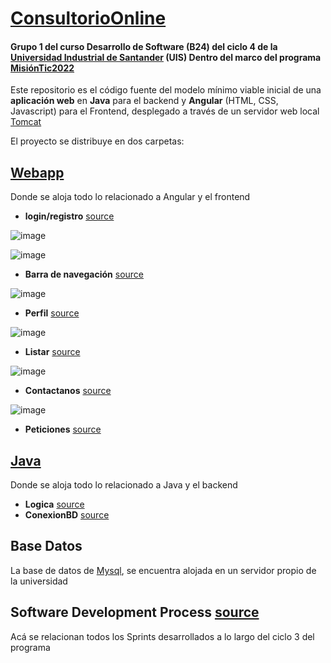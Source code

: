 # [ConsultorioOnline](https://gitlab.com/DLesmes/ConsultorioOnline_G1S33UIS/-/blob/main/README.md) 
#### Grupo 1 del curso Desarrollo de Software (B24) del ciclo 4 de la [Universidad Industrial de Santander](https://lms.uis.edu.co/) (UIS) Dentro del marco del programa [MisiónTic2022](https://www.misiontic2022.gov.co/portal/)

Este repositorio es el código fuente del modelo mínimo viable inicial de una **aplicación web** en **Java** para el backend y **Angular** (HTML, CSS, Javascript) para el Frontend, desplegado a través de un servidor web local [Tomcat](http://tomcat.apache.org/)

El proyecto se distribuye en dos carpetas:
## [Webapp](https://gitlab.com/DLesmes/ConsultorioOnline_G1S33UIS/-/tree/main/ConsultorioApp/src/main/webapp)
Donde se aloja todo lo relacionado a Angular y el frontend

* **login/registro** [source](https://gitlab.com/DLesmes/ConsultorioOnline_G1S33UIS/-/blob/main/ConsultorioApp/src/main/webapp/index.jsp)

![image](https://user-images.githubusercontent.com/61529697/137435829-e5742c1e-3120-4a8e-805f-13546661baf5.png)

![image](https://user-images.githubusercontent.com/61529697/137436267-d98e9456-7ae3-4411-bca8-68f03ca4b8e7.png)

* **Barra de navegación** [source](https://gitlab.com/DLesmes/ConsultorioOnline_G1S33UIS/-/blob/main/ConsultorioApp/src/main/webapp/navBar.jsp)

![image](https://user-images.githubusercontent.com/61529697/137435882-da56033c-b552-455d-8014-75e04f252e1f.png)

* **Perfil** [source](https://gitlab.com/DLesmes/ConsultorioOnline_G1S33UIS/-/blob/main/ConsultorioApp/src/main/webapp/perfil.jsp)

![image](https://user-images.githubusercontent.com/61529697/137435892-a719d047-d8f7-4cf3-99d8-b75b516dfa25.png)

* **Listar** [source](https://gitlab.com/DLesmes/ConsultorioOnline_G1S33UIS/-/blob/main/ConsultorioApp/src/main/webapp/listener.jsp)

![image](https://user-images.githubusercontent.com/61529697/137435909-73a86f3d-e070-4b4f-ad07-b507baf7a4d3.png)

* **Contactanos** [source](https://gitlab.com/DLesmes/ConsultorioOnline_G1S33UIS/-/blob/main/ConsultorioApp/src/main/webapp/contact_us.jsp)

![image](https://user-images.githubusercontent.com/61529697/137435922-01d8f160-4cb8-46e1-922e-e4cad6bbe47c.png)

* **Peticiones** [source](https://gitlab.com/DLesmes/ConsultorioOnline_G1S33UIS/-/blob/main/ConsultorioApp/src/main/webapp/peticiones.jsp)

## [Java](https://gitlab.com/DLesmes/ConsultorioOnline_G1S33UIS/-/tree/main/ConsultorioApp/src/main/java)
Donde se aloja todo lo relacionado a Java y el backend
* **Logica** [source](https://gitlab.com/DLesmes/ConsultorioOnline_G1S33UIS/-/tree/main/ConsultorioApp/src/main/java/logica)
* **ConexionBD** [source](https://gitlab.com/DLesmes/ConsultorioOnline_G1S33UIS/-/tree/main/ConsultorioApp/src/main/java/persistencia)

## Base Datos
La base de datos de [Mysql](https://www.mysql.com/), se encuentra alojada en un servidor propio de la universidad

## **Software Development Process** [source](https://github.com/DLesmes/MisionTic2022/tree/main/SoftwareEngineering/Project_ConsultorioOnline)
Acá se relacionan todos los Sprints desarrollados a lo largo del ciclo 3 del programa

